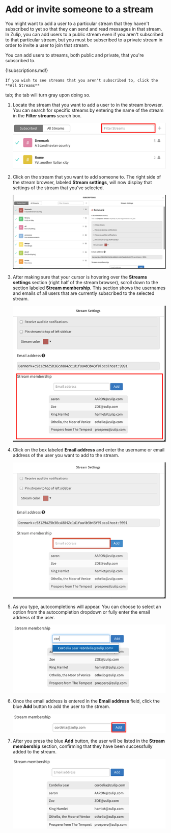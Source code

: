 # Add or invite someone to a stream

You might want to add a user to a particular stream that they haven't subscribed to yet so that they can send and read messages in that stream. In Zulip, you can add users to a public stream even if you aren't subscribed to that particular stream, but you must be subscribed to a private stream in order to invite a user to join that stream.

You can add users to streams, both public and private, that you're subscribed to.

{!subscriptions.md!}

    If you wish to see streams that you aren't subscribed to, click the **All Streams**
tab; the tab will turn gray upon doing so.

1. Locate the stream that you want to add a user to in the stream browser. You can search for specific streams by entering the name of the stream in the **Filter streams** search box.

    ![Filter streams box](/static/images/help/filter-stream.png)

1. Click on the stream that you want to add someone to. The right side of the stream browser, labeled **Stream settings**, will now display that settings of the stream that you've selected.

    ![Stream selected](/static/images/help/stream-selected.png)

1. After making sure that your cursor is hovering over the **Streams settings** section (right half of the stream browser), scroll down to the section labeled **Stream membership**. This section shows the usernames and emails of all users that are currently subscribed to the selected stream.

    ![Stream membership](/static/images/help/stream-membership.png)

1. Click on the box labeled **Email address** and enter the username or email address of the user you want to add to the stream.

    ![Stream membership email](/static/images/help/stream-membership-email.png)

1. As you type, autocompletions will appear. You can choose to select an option from the autocompletion dropdown or fully enter the email address of the user.

    ![Stream membership email autocomplete](/static/images/help/stream-add-email-auto.png)

1. Once the email address is entered in the **Email address** field, click the blue **Add** button to add the user to the stream.

    ![Blue add button](/static/images/help/stream-blue-add.png)

1. After you press the blue **Add** button, the user will be listed in the **Stream membership** section, confirming that they have been successfully added to the stream.

    ![Stream add complete](/static/images/help/stream-add-complete.png)
